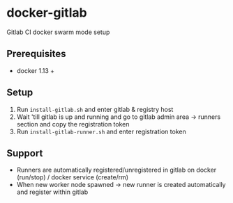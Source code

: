 # docker-gitlab
Gitlab CI docker swarm mode setup 

## Prerequisites 

* docker 1.13 +

## Setup

1. Run ``install-gitlab.sh`` and enter gitlab & registry host
2. Wait 'till gitlab is up and running and go to gitlab admin area -> runners section and copy the registration token
3. Run ``install-gitlab-runner.sh`` and enter registration token 

## Support

* Runners are automatically registered/unregistered in gitlab on docker (run/stop) / docker service (create/rm)
* When new worker node spawned -> new runner is created automatically and register within gitlab
